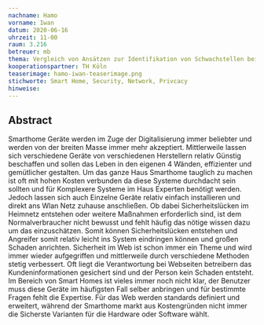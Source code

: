```yaml
---
nachname: Hamo
vorname: Iwan
datum: 2020-06-16
uhrzeit: 11-00
raum: 3.216
betreuer: mb
thema: Vergleich von Ansätzen zur Identifikation von Schwachstellen bei Smart Home Devices
kooperationspartner: TH Köln
teaserimage: hamo-iwan-teaserimage.png
stichworte: Smart Home, Security, Network, Privcacy
hinweise:
---
```


## Abstract

Smarthome Geräte werden im Zuge der Digitalisierung immer beliebter und werden von der breiten Masse immer mehr akzeptiert. Mittlerweile lassen sich verschiedene Geräte von verschiedenen Herstellern relativ Günstig beschaffen und sollen das Leben in den eigenen 4 Wänden, effizienter und gemütlicher gestalten.
Um das ganze Haus Smarthome tauglich zu machen ist oft mit hohen Kosten verbunden da diese Systeme durchdacht sein sollten und für Komplexere Systeme im Haus Experten benötigt werden.
Jedoch lassen sich auch Einzelne Geräte relativ einfach installieren und direkt ans Wlan Netz zuhause anschließen. Ob dabei Sicherheitslücken im Heimnetz entstehen oder weitere Maßnahmen erforderlich sind, ist dem Normalverbraucher nicht bewusst und fehlt häufig das nötige wissen dazu um das einzuschätzen. Somit können Sicherheitslücken entstehen und Angreifer somit relativ leicht ins System eindringen können und großen Schaden anrichten.
Sicherheit im Web ist schon immer ein Theme und wird immer wieder aufgegriffen und mittlerweile durch verschiedene Methoden stetig verbessert. Oft liegt die Verantwortung bei Webseiten betreibern das Kundeninformationen gesichert sind und der Person kein Schaden entsteht. Im Bereich von Smart Homes ist vieles immer noch nicht klar, der Benutzer muss diese Geräte im häufigsten Fall selber anbringen und für bestimmte Fragen fehlt die Expertise. Für das Web werden standards definiert und erweitert, während der Smarthome markt aus Kostengründen nicht immer die Sicherste Varianten für die Hardware oder Software wählt.

